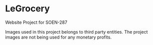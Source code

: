 # LeGrocery
Website Project for SOEN-287

Images used in this project belongs to third party entities. The project images are not being used for any monetary profits.
